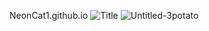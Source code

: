 NeonCat1.github.io
![Title](https://github.com/user-attachments/assets/8d694465-3481-4a23-93d8-dfde47700cac)
![Untitled-3potato](https://github.com/user-attachments/assets/d6a69094-55aa-4d5d-a06c-cfee4eccaa7d)
